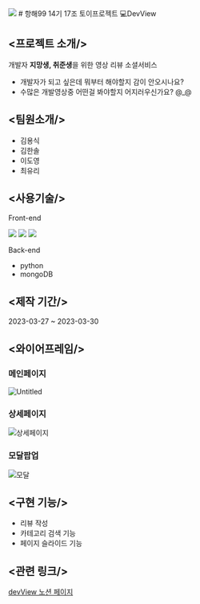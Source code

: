 <img src="https://capsule-render.vercel.app/api?type=waving&color=auto&height=200&section=header&text=내용입력&fontSize=90" />
# 항해99 14기 17조 토이프로젝트 💻DevView

## <프로젝트 소개/>
개발자 **지망생, 취준생**을 위한 영상 리뷰 소셜서비스
- 개발자가 되고 싶은데 뭐부터 해야할지 감이 안오시나요?
- 수많은 개발영상중 어떤걸 봐야할지 어지러우신가요? @_@
## <팀원소개/>
- 김용식
- 김한솔
- 이도영
- 최유리

## <사용기술/>
Front-end
<div align="left">
	<img src="https://img.shields.io/badge/JavaScript-F7DF1E?style=flat&logo=Java&logoColor=white" />
	<img src="https://img.shields.io/badge/HTML5-E34F26?style=flat&logo=HTML5&logoColor=white" />
	<img src="https://img.shields.io/badge/CSS3-1572B6?style=flat&logo=CSS3&logoColor=white" />
</div>



Back-end
- python
- mongoDB

## <제작 기간/>
2023-03-27 ~ 2023-03-30

## <와이어프레임/>
### 메인페이지
![Untitled](https://user-images.githubusercontent.com/96641210/228721899-eb3302e3-8a9e-43d1-aa3c-16e2670d5cc5.png)
### 상세페이지
![상세페이지](https://user-images.githubusercontent.com/96641210/228722082-e944a85d-fc1b-41bd-bfb8-dee040f9b49f.png)
### 모달팝업
![모달](https://user-images.githubusercontent.com/96641210/228722246-45282fe1-f667-4984-85bc-2a68414119f4.png)

## <구현 기능/>
- 리뷰 작성
- 카테고리 검색 기능
- 페이지 슬라이드 기능

## <관련 링크/>
[devView 노션 페이지](https://www.notion.so/17-29c85bad320f4d2590d4faa5c37b123b)
